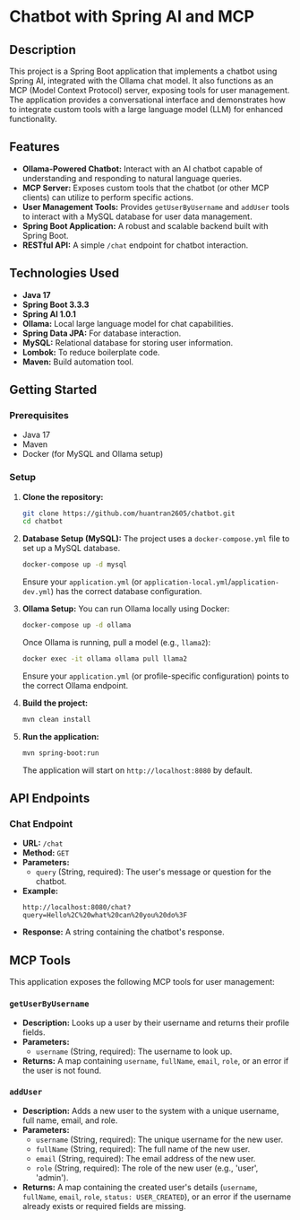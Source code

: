 # Chatbot with Spring AI and MCP

## Description
This project is a Spring Boot application that implements a chatbot using Spring AI, integrated with the Ollama chat model. It also functions as an MCP (Model Context Protocol) server, exposing tools for user management. The application provides a conversational interface and demonstrates how to integrate custom tools with a large language model (LLM) for enhanced functionality.

## Features
*   **Ollama-Powered Chatbot:** Interact with an AI chatbot capable of understanding and responding to natural language queries.
*   **MCP Server:** Exposes custom tools that the chatbot (or other MCP clients) can utilize to perform specific actions.
*   **User Management Tools:** Provides `getUserByUsername` and `addUser` tools to interact with a MySQL database for user data management.
*   **Spring Boot Application:** A robust and scalable backend built with Spring Boot.
*   **RESTful API:** A simple `/chat` endpoint for chatbot interaction.

## Technologies Used
*   **Java 17**
*   **Spring Boot 3.3.3**
*   **Spring AI 1.0.1**
*   **Ollama:** Local large language model for chat capabilities.
*   **Spring Data JPA:** For database interaction.
*   **MySQL:** Relational database for storing user information.
*   **Lombok:** To reduce boilerplate code.
*   **Maven:** Build automation tool.

## Getting Started

### Prerequisites
*   Java 17
*   Maven
*   Docker (for MySQL and Ollama setup)

### Setup
1.  **Clone the repository:**
    ```bash
    git clone https://github.com/huantran2605/chatbot.git
    cd chatbot
    ```

2.  **Database Setup (MySQL):**
    The project uses a `docker-compose.yml` file to set up a MySQL database.
    ```bash
    docker-compose up -d mysql
    ```
    Ensure your `application.yml` (or `application-local.yml`/`application-dev.yml`) has the correct database configuration.

3.  **Ollama Setup:**
    You can run Ollama locally using Docker:
    ```bash
    docker-compose up -d ollama
    ```
    Once Ollama is running, pull a model (e.g., `llama2`):
    ```bash
    docker exec -it ollama ollama pull llama2
    ```
    Ensure your `application.yml` (or profile-specific configuration) points to the correct Ollama endpoint.

4.  **Build the project:**
    ```bash
    mvn clean install
    ```

5.  **Run the application:**
    ```bash
    mvn spring-boot:run
    ```
    The application will start on `http://localhost:8080` by default.

## API Endpoints

### Chat Endpoint
*   **URL:** `/chat`
*   **Method:** `GET`
*   **Parameters:**
    *   `query` (String, required): The user's message or question for the chatbot.
*   **Example:**
    ```
    http://localhost:8080/chat?query=Hello%2C%20what%20can%20you%20do%3F
    ```
*   **Response:** A string containing the chatbot's response.

## MCP Tools

This application exposes the following MCP tools for user management:

### `getUserByUsername`
*   **Description:** Looks up a user by their username and returns their profile fields.
*   **Parameters:**
    *   `username` (String, required): The username to look up.
*   **Returns:** A map containing `username`, `fullName`, `email`, `role`, or an error if the user is not found.

### `addUser`
*   **Description:** Adds a new user to the system with a unique username, full name, email, and role.
*   **Parameters:**
    *   `username` (String, required): The unique username for the new user.
    *   `fullName` (String, required): The full name of the new user.
    *   `email` (String, required): The email address of the new user.
    *   `role` (String, required): The role of the new user (e.g., 'user', 'admin').
*   **Returns:** A map containing the created user's details (`username`, `fullName`, `email`, `role`, `status: USER_CREATED`), or an error if the username already exists or required fields are missing.
